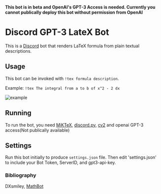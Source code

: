 **This bot is in beta and OpenAI's GPT-3 Access is needed. Currently you cannot publically deploy this bot without permission from OpenAI** 

# Discord GPT-3 LateX Bot

This is a [Discord](https://discordapp.com/) bot that renders LaTeX formula from plain textual descriptions.

## Usage

This bot can be invoked with `!tex formula description`. 

Example: `!tex The integral from a to b of x^2 - 2 dx`

![example](/example.png)

## Running

To run the bot, you need [MiKTeX](https://miktex.org/download), [discord.py](https://github.com/Rapptz/discord.py), [cv2](https://pypi.org/project/opencv-python/) and openai GPT-3 access(Not publically available)

## Settings

Run this bot initially to produce `settings.json` file.  Then edit 'settings.json' to include your Bot Token, ServerID, and gpt3-api-key.




### Bibliography
DXsmiley, [MathBot](https://github.com/DXsmiley/mathbot)

